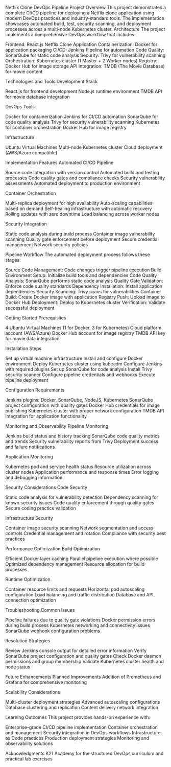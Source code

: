 Netflix Clone DevOps Pipeline
Project Overview
This project demonstrates a complete CI/CD pipeline for deploying a Netflix clone application using modern DevOps practices and industry-standard tools. The implementation showcases automated build, test, security scanning, and deployment processes across a multi-node Kubernetes cluster.
Architecture
The project implements a comprehensive DevOps workflow that includes:

Frontend: React.js Netflix Clone Application
Containerization: Docker for application packaging
CI/CD: Jenkins Pipeline for automation
Code Quality: SonarQube for static code analysis
Security: Trivy for vulnerability scanning
Orchestration: Kubernetes cluster (1 Master + 2 Worker nodes)
Registry: Docker Hub for image storage
API Integration: TMDB (The Movie Database) for movie content

Technologies and Tools
Development Stack

React.js for frontend development
Node.js runtime environment
TMDB API for movie database integration

DevOps Tools

Docker for containerization
Jenkins for CI/CD automation
SonarQube for code quality analysis
Trivy for security vulnerability scanning
Kubernetes for container orchestration
Docker Hub for image registry

Infrastructure

Ubuntu Virtual Machines
Multi-node Kubernetes cluster
Cloud deployment (AWS/Azure compatible)

Implementation Features
Automated CI/CD Pipeline

Source code integration with version control
Automated build and testing processes
Code quality gates and compliance checks
Security vulnerability assessments
Automated deployment to production environment

Container Orchestration

Multi-replica deployment for high availability
Auto-scaling capabilities based on demand
Self-healing infrastructure with automatic recovery
Rolling updates with zero downtime
Load balancing across worker nodes

Security Integration

Static code analysis during build process
Container image vulnerability scanning
Quality gate enforcement before deployment
Secure credential management
Network security policies

Pipeline Workflow
The automated deployment process follows these stages:

Source Code Management: Code changes trigger pipeline execution
Build Environment Setup: Initialize build tools and dependencies
Code Quality Analysis: SonarQube performs static code analysis
Quality Gate Validation: Enforce code quality standards
Dependency Installation: Install application dependencies
Security Scanning: Trivy scans for vulnerabilities
Container Build: Create Docker image with application
Registry Push: Upload image to Docker Hub
Deployment: Deploy to Kubernetes cluster
Verification: Validate successful deployment

Getting Started
Prerequisites

4 Ubuntu Virtual Machines (1 for Docker, 3 for Kubernetes)
Cloud platform account (AWS/Azure)
Docker Hub account for image registry
TMDB API key for movie data integration

Installation Steps

Set up virtual machine infrastructure
Install and configure Docker environment
Deploy Kubernetes cluster using kubeadm
Configure Jenkins with required plugins
Set up SonarQube for code analysis
Install Trivy security scanner
Configure pipeline credentials and webhooks
Execute pipeline deployment

Configuration Requirements

Jenkins plugins: Docker, SonarQube, NodeJS, Kubernetes
SonarQube project configuration with quality gates
Docker Hub credentials for image publishing
Kubernetes cluster with proper network configuration
TMDB API integration for application functionality

Monitoring and Observability
Pipeline Monitoring

Jenkins build status and history tracking
SonarQube code quality metrics and trends
Security vulnerability reports from Trivy
Deployment success and failure notifications

Application Monitoring

Kubernetes pod and service health status
Resource utilization across cluster nodes
Application performance and response times
Error logging and debugging information

Security Considerations
Code Security

Static code analysis for vulnerability detection
Dependency scanning for known security issues
Code quality enforcement through quality gates
Secure coding practice validation

Infrastructure Security

Container image security scanning
Network segmentation and access controls
Credential management and rotation
Compliance with security best practices

Performance Optimization
Build Optimization

Efficient Docker layer caching
Parallel pipeline execution where possible
Optimized dependency management
Resource allocation for build processes

Runtime Optimization

Container resource limits and requests
Horizontal pod autoscaling configuration
Load balancing and traffic distribution
Database and API connection optimization

Troubleshooting
Common Issues

Pipeline failures due to quality gate violations
Docker permission errors during build process
Kubernetes networking and connectivity issues
SonarQube webhook configuration problems

Resolution Strategies

Review Jenkins console output for detailed error information
Verify SonarQube project configuration and quality gates
Check Docker daemon permissions and group membership
Validate Kubernetes cluster health and node status

Future Enhancements
Planned Improvements
Addition of Prometheus and Grafana for comprehensive monitoring


Scalability Considerations

Multi-cluster deployment strategies
Advanced autoscaling configurations
Database clustering and replication
Content delivery network integration

Learning Outcomes
This project provides hands-on experience with:

Enterprise-grade CI/CD pipeline implementation
Container orchestration and management
Security integration in DevOps workflows
Infrastructure as Code practices
Production deployment strategies
Monitoring and observability solutions

Acknowledgments
K21 Academy for the structured DevOps curriculum and practical lab exercises
